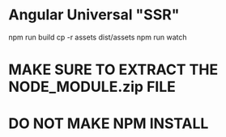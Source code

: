 # Angular Universal "SSR"
npm run build
cp -r assets dist/assets
npm run watch

# MAKE SURE TO EXTRACT THE NODE_MODULE.zip FILE
# DO NOT MAKE NPM INSTALL
